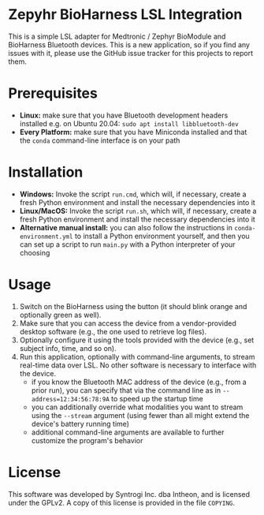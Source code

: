Zepyhr BioHarness LSL Integration
=================================

This is a simple LSL adapter for Medtronic / Zephyr BioModule and BioHarness 
Bluetooth devices. This is a new application, so if you find any issues with it,
please use the GitHub issue tracker for this projects to report them. 

Prerequisites
============

- **Linux:** make sure that you have Bluetooth development headers installed
  e.g. on Ubuntu 20.04: `sudo apt install libbluetooth-dev`
- **Every Platform:** make sure that you have Miniconda installed and that the
  `conda` command-line interface is on your path 

Installation
============

- **Windows:** Invoke the script `run.cmd`, which will, if necessary, create a fresh Python 
  environment and install the necessary dependencies into it
- **Linux/MacOS:** Invoke the script `run.sh`, which will, if necessary, create a fresh Python 
  environment and install the necessary dependencies into it
- **Alternative manual install:** you can also follow the instructions in `conda-environment.yml` to install a 
  Python environment yourself, and then you can set up a script to run `main.py` 
  with a Python interpreter of your choosing


Usage
=====

1. Switch on the BioHarness using the button (it should blink orange and 
  optionally green as well).
2. Make sure that you can access the device from a vendor-provided desktop software
  (e.g., the one used to retrieve log files). 
3. Optionally configure it using the tools provided with the device
  (e.g., set subject info, time, and so on).
4. Run this application, optionally with command-line arguments, to stream
  real-time data over LSL. No other software is necessary to interface with the 
  device.
    - if you know the Bluetooth MAC address of the device (e.g., from a prior run),
      you can specify that via the command line as in `--address=12:34:56:78:9A` to 
      speed up the startup time
    - you can additionally override what modalities you want to stream using the 
      `--stream` argument (using fewer than all might extend the device's battery
      running time)
    - additional command-line arguments are available to further customize the
      program's behavior
    
License
=======

This software was developed by Syntrogi Inc. dba Intheon, and is licensed under 
the GPLv2. A copy of this license is provided in the file `COPYING`. 
